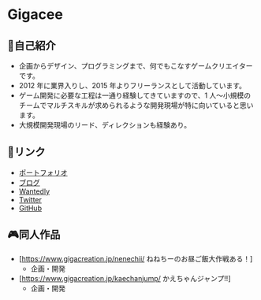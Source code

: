 # Gigacee

## 👤自己紹介

- 企画からデザイン、プログラミングまで、何でもこなすゲームクリエイターです。
- 2012 年に業界入りし、2015 年よりフリーランスとして活動しています。
- ゲーム開発に必要な工程は一通り経験してきていますので、1 人～小規模のチームでマルチスキルが求められるような開発現場が特に向いていると思います。
- 大規模開発現場のリード、ディレクションも経験あり。

## 🔗リンク

- [ポートフォリオ](https://www.gigacreation.jp/)
- [ブログ](https://blog.gigacreation.jp/)
- [Wantedly](https://www.wantedly.com/id/gigacee)
- [Twitter](https://twitter.com/ishida_gigacee)
- [GitHub](https://github.com/Gigacee)

## 🎮同人作品

- [https://www.gigacreation.jp/nenechii/ ねねちーのお昼ご飯大作戦ある！]
    - 企画・開発
- [https://www.gigacreation.jp/kaechanjump/ かえちゃんジャンプ!!]
    - 企画・開発
